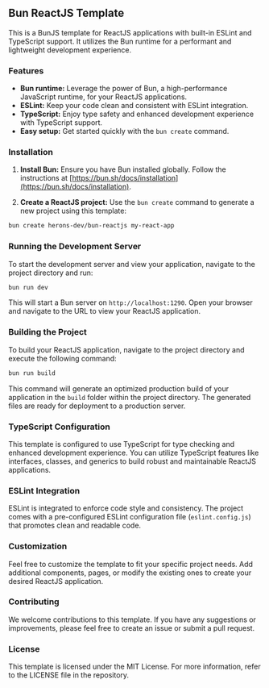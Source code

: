 ## Bun ReactJS Template

This is a BunJS template for ReactJS applications with built-in ESLint and TypeScript support. It utilizes the Bun runtime for a performant and lightweight development experience.

### Features

* **Bun runtime:** Leverage the power of Bun, a high-performance JavaScript runtime, for your ReactJS applications.
* **ESLint:** Keep your code clean and consistent with ESLint integration.
* **TypeScript:** Enjoy type safety and enhanced development experience with TypeScript support.
* **Easy setup:** Get started quickly with the `bun create` command.

### Installation

1. **Install Bun:** Ensure you have Bun installed globally. Follow the instructions at [https://bun.sh/docs/installation](https://bun.sh/docs/installation).

2. **Create a ReactJS project:** Use the `bun create` command to generate a new project using this template:

```bash
bun create herons-dev/bun-reactjs my-react-app
```

### Running the Development Server

To start the development server and view your application, navigate to the project directory and run:

```bash
bun run dev
```

This will start a Bun server on `http://localhost:1290`. Open your browser and navigate to the URL to view your ReactJS application.

### Building the Project

To build your ReactJS application, navigate to the project directory and execute the following command:

```bash
bun run build
```

This command will generate an optimized production build of your application in the `build` folder within the project directory. The generated files are ready for deployment to a production server.

### TypeScript Configuration

This template is configured to use TypeScript for type checking and enhanced development experience. You can utilize TypeScript features like interfaces, classes, and generics to build robust and maintainable ReactJS applications.

### ESLint Integration

ESLint is integrated to enforce code style and consistency. The project comes with a pre-configured ESLint configuration file (`eslint.config.js`) that promotes clean and readable code.

### Customization

Feel free to customize the template to fit your specific project needs. Add additional components, pages, or modify the existing ones to create your desired ReactJS application.

### Contributing

We welcome contributions to this template. If you have any suggestions or improvements, please feel free to create an issue or submit a pull request.

### License

This template is licensed under the MIT License. For more information, refer to the LICENSE file in the repository.
